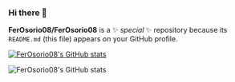 ### Hi there 👋


**FerOsorio08/FerOsorio08** is a ✨ _special_ ✨ repository because its `README.md` (this file) appears on your GitHub profile.

[![FerOsorio08's GitHub stats](https://github-readme-stats.vercel.app/api?username=FerOsorio08)](https://github.com/anuraghazra/github-readme-stats)

![FerOsorio08's GitHub stats](https://github-readme-stats.vercel.app/api?username=FerOsorio08&show_icons=true&theme=tokyonight)
